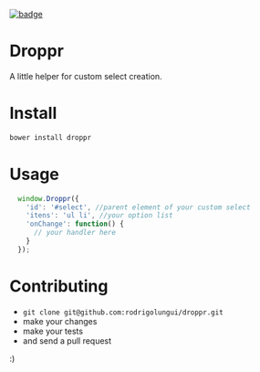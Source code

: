 [![badge](http://img.shields.io/badge/coverage-100%-brightgreen.svg?style=flat)](https://github.com/rodrigolungui/selectr)

# Droppr
A little helper for custom select creation.

# Install
```sh
bower install droppr
```

# Usage
```js
  window.Droppr({
    'id': '#select', //parent element of your custom select
    'itens': 'ul li', //your option list 
    'onChange': function() {
      // your handler here
    }
  });
```

# Contributing
 - ``` git clone git@github.com:rodrigolungui/droppr.git ```
 - make your changes
 - make your tests
 - and send a pull request
 
:)
